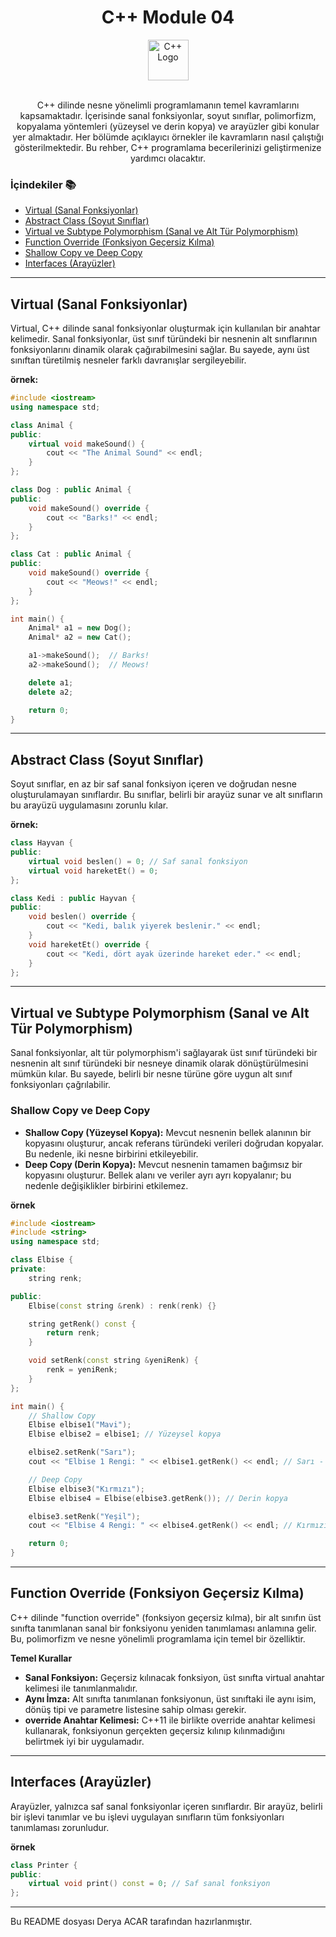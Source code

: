 <div align="center">
  <h1>C++ Module 04</h1> <img src="https://cdn-icons-png.flaticon.com/512/6132/6132222.png" alt="C++ Logo" width="65"></br></br>

</div>
<p align="center">
C++ dilinde nesne yönelimli programlamanın temel kavramlarını kapsamaktadır. İçerisinde sanal fonksiyonlar, soyut sınıflar, polimorfizm, kopyalama yöntemleri (yüzeysel ve derin kopya) ve arayüzler gibi konular yer almaktadır. Her bölümde açıklayıcı örnekler ile kavramların nasıl çalıştığı gösterilmektedir. Bu rehber, C++ programlama becerilerinizi geliştirmenize yardımcı olacaktır.
</p>


### İçindekiler 📚
- [Virtual (Sanal Fonksiyonlar)](#virtual-sanal-fonksiyonlar)
- [Abstract Class (Soyut Sınıflar)](#abstract-class-soyut-sınıflar)
- [Virtual ve Subtype Polymorphism (Sanal ve Alt Tür Polymorphism)](#virtual-ve-subtype-polymorphism-sanal-ve-alt-tür-polymorphism)
- [Function Override (Fonksiyon Geçersiz Kılma)](#function-override-fonksiyon-geçersiz-kılma)
- [Shallow Copy ve Deep Copy](#shallow-copy-ve-deep-copy)
- [Interfaces (Arayüzler)](#interfaces-arayüzler)

---

<a name="virtual-sanal-fonksiyonlar"></a>
## Virtual (Sanal Fonksiyonlar)

Virtual, C++ dilinde sanal fonksiyonlar oluşturmak için kullanılan bir anahtar kelimedir. Sanal fonksiyonlar, üst sınıf türündeki bir nesnenin alt sınıflarının fonksiyonlarını dinamik olarak çağırabilmesini sağlar. Bu sayede, aynı üst sınıftan türetilmiş nesneler farklı davranışlar sergileyebilir.

**örnek:**

```cpp
#include <iostream>
using namespace std;

class Animal {
public:
    virtual void makeSound() {
        cout << "The Animal Sound" << endl;
    }
};

class Dog : public Animal {
public:
    void makeSound() override {
        cout << "Barks!" << endl;
    }
};

class Cat : public Animal {
public:
    void makeSound() override {
        cout << "Meows!" << endl;
    }
};

int main() {
    Animal* a1 = new Dog();
    Animal* a2 = new Cat();

    a1->makeSound();  // Barks!
    a2->makeSound();  // Meows!

    delete a1;
    delete a2;

    return 0;
}
```

---

<a name="abstract-class-soyut-sınıflar"></a>
## Abstract Class (Soyut Sınıflar) 

Soyut sınıflar, en az bir saf sanal fonksiyon içeren ve doğrudan nesne oluşturulamayan sınıflardır. Bu sınıflar, belirli bir arayüz sunar ve alt sınıfların bu arayüzü uygulamasını zorunlu kılar.

**örnek:**

```cpp
class Hayvan {
public:
    virtual void beslen() = 0; // Saf sanal fonksiyon
    virtual void hareketEt() = 0;
};

class Kedi : public Hayvan {
public:
    void beslen() override {
        cout << "Kedi, balık yiyerek beslenir." << endl;
    }
    void hareketEt() override {
        cout << "Kedi, dört ayak üzerinde hareket eder." << endl;
    }
};
```

---

<a name="virtual-ve-subtype-polymorphism-sanal-ve-alt-tür-polymorphism"></a>
## Virtual ve Subtype Polymorphism (Sanal ve Alt Tür Polymorphism)

Sanal fonksiyonlar, alt tür polymorphism'i sağlayarak üst sınıf türündeki bir nesnenin alt sınıf türündeki bir nesneye dinamik olarak dönüştürülmesini mümkün kılar. Bu sayede, belirli bir nesne türüne göre uygun alt sınıf fonksiyonları çağrılabilir.

<a name="shallow-copy-ve-deep-copy"></a>
### Shallow Copy ve Deep Copy

- **Shallow Copy (Yüzeysel Kopya):** Mevcut nesnenin bellek alanının bir kopyasını oluşturur, ancak referans türündeki verileri doğrudan kopyalar. Bu nedenle, iki nesne birbirini etkileyebilir.
- **Deep Copy (Derin Kopya):** Mevcut nesnenin tamamen bağımsız bir kopyasını oluşturur. Bellek alanı ve veriler ayrı ayrı kopyalanır; bu nedenle değişiklikler birbirini etkilemez.

**örnek**

```cpp
#include <iostream>
#include <string>
using namespace std;

class Elbise {
private:
    string renk;

public:
    Elbise(const string &renk) : renk(renk) {}

    string getRenk() const {
        return renk;
    }

    void setRenk(const string &yeniRenk) {
        renk = yeniRenk;
    }
};

int main() {
    // Shallow Copy
    Elbise elbise1("Mavi");
    Elbise elbise2 = elbise1; // Yüzeysel kopya

    elbise2.setRenk("Sarı");
    cout << "Elbise 1 Rengi: " << elbise1.getRenk() << endl; // Sarı - Etkilendi

    // Deep Copy
    Elbise elbise3("Kırmızı");
    Elbise elbise4 = Elbise(elbise3.getRenk()); // Derin kopya

    elbise3.setRenk("Yeşil");
    cout << "Elbise 4 Rengi: " << elbise4.getRenk() << endl; // Kırmızı - Etkilenmedi

    return 0;
}
```

---
<a name="function-override-fonksiyon-geçersiz-kılma"></a>
## Function Override (Fonksiyon Geçersiz Kılma)

C++ dilinde "function override" (fonksiyon geçersiz kılma), bir alt sınıfın üst sınıfta tanımlanan sanal bir fonksiyonu yeniden tanımlaması anlamına gelir. Bu, polimorfizm ve nesne yönelimli programlama için temel bir özelliktir.

**Temel Kurallar**
- **Sanal Fonksiyon:** Geçersiz kılınacak fonksiyon, üst sınıfta virtual anahtar kelimesi ile tanımlanmalıdır.
- **Aynı İmza:** Alt sınıfta tanımlanan fonksiyonun, üst sınıftaki ile aynı isim, dönüş tipi ve parametre listesine sahip olması gerekir.
- **override Anahtar Kelimesi:** C++11 ile birlikte override anahtar kelimesi kullanarak, fonksiyonun gerçekten geçersiz kılınıp kılınmadığını belirtmek iyi bir uygulamadır.

---

<a name="interfaces-arayüzler"></a>
## Interfaces (Arayüzler)

Arayüzler, yalnızca saf sanal fonksiyonlar içeren sınıflardır. Bir arayüz, belirli bir işlevi tanımlar ve bu işlevi uygulayan sınıfların tüm fonksiyonları tanımlaması zorunludur.

**örnek**

```cpp
class Printer {
public:
    virtual void print() const = 0; // Saf sanal fonksiyon
};
```

---

Bu README dosyası Derya ACAR tarafından hazırlanmıştır.
